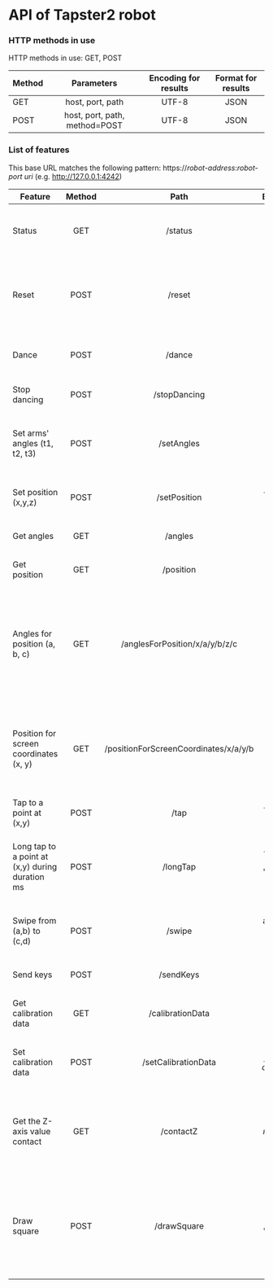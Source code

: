 # API of Tapster2 robot

### HTTP methods in use

HTTP methods in use: GET, POST

| Method        	| Parameters    								| Encoding for results  | Format for results  |
| ----------------|:-----------------------------:|:---------------------:|:-------------------:|
| GET           	| host, port, path 							| UTF-8              		| JSON                |
| POST           	| host, port, path, method=POST | UTF-8              		| JSON                |


### List of features

This base URL matches the following pattern: https://_robot-address_:_robot-port_ _uri_ (e.g. http://127.0.0.1:4242)


| Feature       			    | Method        | Path                  			| Body data           							| Comment             															|
| ------------------------------------------|:-------------:|:-----------------------------------------:|:---------------------------------------------------------------------:|:-------------------------------------------------------------------------------------------------------------------------------------:|
| Status	    			    | GET           | /status               			| _not defined_       							| Returns the status of the robot's server, in JSON format										|
| Reset		    			    | POST          | /reset	      				| {}		    							| Resets the robot to its initial state (i.e. moves its arms to their initial states)							|
| Dance		    			    | POST          | /dance	            			| {}		    							| Makes the robot dance! \(-ㅂ-)/ ♥ ♥ ♥												|
| Stop dancing	    			    | POST          | /stopDancing          			| {}		    							| Stops the dance of the robot :(													|
| Set arms' angles (t1, t2, t3)		    | POST          | /setAngles            			| {'theta1': t1, 'theta2': t2, 'theta3': t3}		    	 	| Sets the angles of the arms of the bot to t1, t2 and t3										|
| Set position (x,y,z)    		    | POST          | /setPosition          			| {'x': x, 'y': y, 'z': z}       					| Sets the robot to the 3D position (x, y, z)												|
| Get angles    			    | GET           | /angles               			| _not defined_       							| Gets the arms angles of the bot													|
| Get position    			    | GET           | /position             			| _not defined_       							| Gets the 3D position of the robot													|
| Angles for position (a, b, c)		    | GET           | /anglesForPosition/x/a/y/b/z/c		| _not defined_       							| Gets the angles of the arms of the bot for the 3D coordinates (a, b, c) where a in X axis, b in Y axis and c in Z axis		|
| Position for screen coordinates (x, y)    | GET           | /positionForScreenCoordinates/x/a/y/b	| _not defined_       							| Gets the positions of the robot according to (x, y) coordinates in the 2D device landmark						|
| Tap to a point at (x,y)    		    | POST          | /tap                 			| {'x': x, 'y': y}      						| Makes the robot tap on (x, y)														|
| Long tap to a point at (x,y) during duration ms    		    | POST          | /longTap                 			| {'x': x, 'y': y, 'duration': duration}      						| Makes the robot tap on (x, y)	with finger kept pressed during duration ms													|
| Swipe from (a,b) to (c,d)    		    | POST          | /swipe                 			| {'startX': a, 'startY': b, 'endX': c, 'endY', d} 			| Makes the robot swipe from (a, b) to (c, d)												|
| Send keys		    		    | POST          | /sendKeys               			| 						 			| _Not implemented yet_ 														|
| Get calibration data   		    | GET           | /calibrationData      			| _not defined_       							| Gets the claibration data used by the bot												|
| Set calibration data    		    | POST          | /setCalibrationData   			| _JSON format of calibration data_					| Defines the claibration data the robot should use											|
| Get the Z-axis value contact 		    | GET           | /contactZ		   			| _not define_								| Gets the Z-axis value of the robot where the device's screen should be touched							|
| Draw square					| POST           | /drawSquare		   			| {'n': n, 'length': l}								| Draws a square with a side length valued to l, where n is a divider of l to define the number of points to draw (l/n)|

